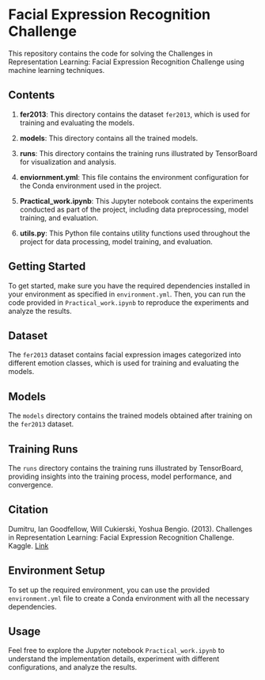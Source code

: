 # Facial Expression Recognition Challenge

This repository contains the code for solving the Challenges in Representation Learning: Facial Expression Recognition Challenge using machine learning techniques.

## Contents

1. **fer2013**: This directory contains the dataset `fer2013`, which is used for training and evaluating the models.

2. **models**: This directory contains all the trained models.

3. **runs**: This directory contains the training runs illustrated by TensorBoard for visualization and analysis.

4. **enviornment.yml**: This file contains the environment configuration for the Conda environment used in the project.

5. **Practical_work.ipynb**: This Jupyter notebook contains the experiments conducted as part of the project, including data preprocessing, model training, and evaluation.

6. **utils.py**: This Python file contains utility functions used throughout the project for data processing, model training, and evaluation.

## Getting Started

To get started, make sure you have the required dependencies installed in your environment as specified in `environment.yml`. Then, you can run the code provided in `Practical_work.ipynb` to reproduce the experiments and analyze the results. 

## Dataset

The `fer2013` dataset contains facial expression images categorized into different emotion classes, which is used for training and evaluating the models.

## Models

The `models` directory contains the trained models obtained after training on the `fer2013` dataset.

## Training Runs

The `runs` directory contains the training runs illustrated by TensorBoard, providing insights into the training process, model performance, and convergence.

## Citation

Dumitru, Ian Goodfellow, Will Cukierski, Yoshua Bengio. (2013). Challenges in Representation Learning: Facial Expression Recognition Challenge. Kaggle. [Link](https://kaggle.com/competitions/challenges-in-representation-learning-facial-expression-recognition-challenge)

## Environment Setup

To set up the required environment, you can use the provided `environment.yml` file to create a Conda environment with all the necessary dependencies.

## Usage

Feel free to explore the Jupyter notebook `Practical_work.ipynb` to understand the implementation details, experiment with different configurations, and analyze the results.
